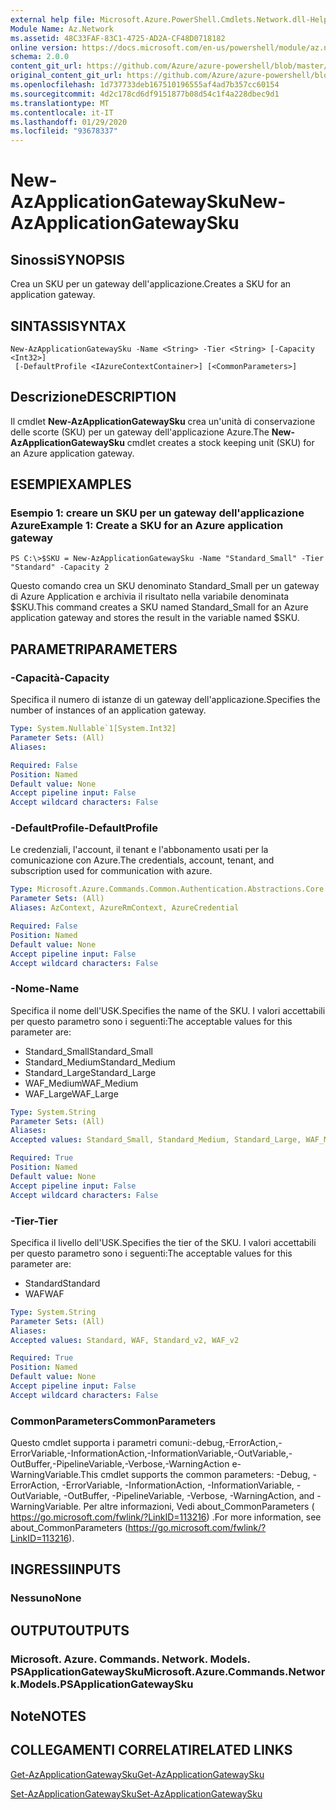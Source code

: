 ```yaml
---
external help file: Microsoft.Azure.PowerShell.Cmdlets.Network.dll-Help.xml
Module Name: Az.Network
ms.assetid: 48C33FAF-83C1-4725-AD2A-CF48D0718182
online version: https://docs.microsoft.com/en-us/powershell/module/az.network/new-azapplicationgatewaysku
schema: 2.0.0
content_git_url: https://github.com/Azure/azure-powershell/blob/master/src/Network/Network/help/New-AzApplicationGatewaySku.md
original_content_git_url: https://github.com/Azure/azure-powershell/blob/master/src/Network/Network/help/New-AzApplicationGatewaySku.md
ms.openlocfilehash: 1d737733deb167510196555af4ad7b357cc60154
ms.sourcegitcommit: 4d2c178cd6df9151877b08d54c1f4a228dbec9d1
ms.translationtype: MT
ms.contentlocale: it-IT
ms.lasthandoff: 01/29/2020
ms.locfileid: "93678337"
---
```

# <span data-ttu-id="42a44-101">New-AzApplicationGatewaySku</span><span class="sxs-lookup"><span data-stu-id="42a44-101">New-AzApplicationGatewaySku</span></span>

## <span data-ttu-id="42a44-102">Sinossi</span><span class="sxs-lookup"><span data-stu-id="42a44-102">SYNOPSIS</span></span>
<span data-ttu-id="42a44-103">Crea un SKU per un gateway dell'applicazione.</span><span class="sxs-lookup"><span data-stu-id="42a44-103">Creates a SKU for an application gateway.</span></span>

## <span data-ttu-id="42a44-104">SINTASSI</span><span class="sxs-lookup"><span data-stu-id="42a44-104">SYNTAX</span></span>

```
New-AzApplicationGatewaySku -Name <String> -Tier <String> [-Capacity <Int32>]
 [-DefaultProfile <IAzureContextContainer>] [<CommonParameters>]
```

## <span data-ttu-id="42a44-105">Descrizione</span><span class="sxs-lookup"><span data-stu-id="42a44-105">DESCRIPTION</span></span>
<span data-ttu-id="42a44-106">Il cmdlet **New-AzApplicationGatewaySku** crea un'unità di conservazione delle scorte (SKU) per un gateway dell'applicazione Azure.</span><span class="sxs-lookup"><span data-stu-id="42a44-106">The **New-AzApplicationGatewaySku** cmdlet creates a stock keeping unit (SKU) for an Azure application gateway.</span></span>

## <span data-ttu-id="42a44-107">ESEMPI</span><span class="sxs-lookup"><span data-stu-id="42a44-107">EXAMPLES</span></span>

### <span data-ttu-id="42a44-108">Esempio 1: creare un SKU per un gateway dell'applicazione Azure</span><span class="sxs-lookup"><span data-stu-id="42a44-108">Example 1: Create a SKU for an Azure application gateway</span></span>
```
PS C:\>$SKU = New-AzApplicationGatewaySku -Name "Standard_Small" -Tier "Standard" -Capacity 2
```

<span data-ttu-id="42a44-109">Questo comando crea un SKU denominato Standard_Small per un gateway di Azure Application e archivia il risultato nella variabile denominata $SKU.</span><span class="sxs-lookup"><span data-stu-id="42a44-109">This command creates a SKU named Standard_Small for an Azure application gateway and stores the result in the variable named $SKU.</span></span>

## <span data-ttu-id="42a44-110">PARAMETRI</span><span class="sxs-lookup"><span data-stu-id="42a44-110">PARAMETERS</span></span>

### <span data-ttu-id="42a44-111">-Capacità</span><span class="sxs-lookup"><span data-stu-id="42a44-111">-Capacity</span></span>
<span data-ttu-id="42a44-112">Specifica il numero di istanze di un gateway dell'applicazione.</span><span class="sxs-lookup"><span data-stu-id="42a44-112">Specifies the number of instances of an application gateway.</span></span>

```yaml
Type: System.Nullable`1[System.Int32]
Parameter Sets: (All)
Aliases:

Required: False
Position: Named
Default value: None
Accept pipeline input: False
Accept wildcard characters: False
```

### <span data-ttu-id="42a44-113">-DefaultProfile</span><span class="sxs-lookup"><span data-stu-id="42a44-113">-DefaultProfile</span></span>
<span data-ttu-id="42a44-114">Le credenziali, l'account, il tenant e l'abbonamento usati per la comunicazione con Azure.</span><span class="sxs-lookup"><span data-stu-id="42a44-114">The credentials, account, tenant, and subscription used for communication with azure.</span></span>

```yaml
Type: Microsoft.Azure.Commands.Common.Authentication.Abstractions.Core.IAzureContextContainer
Parameter Sets: (All)
Aliases: AzContext, AzureRmContext, AzureCredential

Required: False
Position: Named
Default value: None
Accept pipeline input: False
Accept wildcard characters: False
```

### <span data-ttu-id="42a44-115">-Nome</span><span class="sxs-lookup"><span data-stu-id="42a44-115">-Name</span></span>
<span data-ttu-id="42a44-116">Specifica il nome dell'USK.</span><span class="sxs-lookup"><span data-stu-id="42a44-116">Specifies the name of the SKU.</span></span>
<span data-ttu-id="42a44-117">I valori accettabili per questo parametro sono i seguenti:</span><span class="sxs-lookup"><span data-stu-id="42a44-117">The acceptable values for this parameter are:</span></span>
- <span data-ttu-id="42a44-118">Standard_Small</span><span class="sxs-lookup"><span data-stu-id="42a44-118">Standard_Small</span></span>
- <span data-ttu-id="42a44-119">Standard_Medium</span><span class="sxs-lookup"><span data-stu-id="42a44-119">Standard_Medium</span></span>
- <span data-ttu-id="42a44-120">Standard_Large</span><span class="sxs-lookup"><span data-stu-id="42a44-120">Standard_Large</span></span>
- <span data-ttu-id="42a44-121">WAF_Medium</span><span class="sxs-lookup"><span data-stu-id="42a44-121">WAF_Medium</span></span>
- <span data-ttu-id="42a44-122">WAF_Large</span><span class="sxs-lookup"><span data-stu-id="42a44-122">WAF_Large</span></span>

```yaml
Type: System.String
Parameter Sets: (All)
Aliases:
Accepted values: Standard_Small, Standard_Medium, Standard_Large, WAF_Medium, WAF_Large, Standard_v2, WAF_v2

Required: True
Position: Named
Default value: None
Accept pipeline input: False
Accept wildcard characters: False
```

### <span data-ttu-id="42a44-123">-Tier</span><span class="sxs-lookup"><span data-stu-id="42a44-123">-Tier</span></span>
<span data-ttu-id="42a44-124">Specifica il livello dell'USK.</span><span class="sxs-lookup"><span data-stu-id="42a44-124">Specifies the tier of the SKU.</span></span>
<span data-ttu-id="42a44-125">I valori accettabili per questo parametro sono i seguenti:</span><span class="sxs-lookup"><span data-stu-id="42a44-125">The acceptable values for this parameter are:</span></span>
- <span data-ttu-id="42a44-126">Standard</span><span class="sxs-lookup"><span data-stu-id="42a44-126">Standard</span></span>
- <span data-ttu-id="42a44-127">WAF</span><span class="sxs-lookup"><span data-stu-id="42a44-127">WAF</span></span>

```yaml
Type: System.String
Parameter Sets: (All)
Aliases:
Accepted values: Standard, WAF, Standard_v2, WAF_v2

Required: True
Position: Named
Default value: None
Accept pipeline input: False
Accept wildcard characters: False
```

### <span data-ttu-id="42a44-128">CommonParameters</span><span class="sxs-lookup"><span data-stu-id="42a44-128">CommonParameters</span></span>
<span data-ttu-id="42a44-129">Questo cmdlet supporta i parametri comuni:-debug,-ErrorAction,-ErrorVariable,-InformationAction,-InformationVariable,-OutVariable,-OutBuffer,-PipelineVariable,-Verbose,-WarningAction e-WarningVariable.</span><span class="sxs-lookup"><span data-stu-id="42a44-129">This cmdlet supports the common parameters: -Debug, -ErrorAction, -ErrorVariable, -InformationAction, -InformationVariable, -OutVariable, -OutBuffer, -PipelineVariable, -Verbose, -WarningAction, and -WarningVariable.</span></span> <span data-ttu-id="42a44-130">Per altre informazioni, Vedi about_CommonParameters ( https://go.microsoft.com/fwlink/?LinkID=113216) .</span><span class="sxs-lookup"><span data-stu-id="42a44-130">For more information, see about_CommonParameters (https://go.microsoft.com/fwlink/?LinkID=113216).</span></span>

## <span data-ttu-id="42a44-131">INGRESSI</span><span class="sxs-lookup"><span data-stu-id="42a44-131">INPUTS</span></span>

### <span data-ttu-id="42a44-132">Nessuno</span><span class="sxs-lookup"><span data-stu-id="42a44-132">None</span></span>

## <span data-ttu-id="42a44-133">OUTPUT</span><span class="sxs-lookup"><span data-stu-id="42a44-133">OUTPUTS</span></span>

### <span data-ttu-id="42a44-134">Microsoft. Azure. Commands. Network. Models. PSApplicationGatewaySku</span><span class="sxs-lookup"><span data-stu-id="42a44-134">Microsoft.Azure.Commands.Network.Models.PSApplicationGatewaySku</span></span>

## <span data-ttu-id="42a44-135">Note</span><span class="sxs-lookup"><span data-stu-id="42a44-135">NOTES</span></span>

## <span data-ttu-id="42a44-136">COLLEGAMENTI CORRELATI</span><span class="sxs-lookup"><span data-stu-id="42a44-136">RELATED LINKS</span></span>

[<span data-ttu-id="42a44-137">Get-AzApplicationGatewaySku</span><span class="sxs-lookup"><span data-stu-id="42a44-137">Get-AzApplicationGatewaySku</span></span>](./Get-AzApplicationGatewaySku.md)

[<span data-ttu-id="42a44-138">Set-AzApplicationGatewaySku</span><span class="sxs-lookup"><span data-stu-id="42a44-138">Set-AzApplicationGatewaySku</span></span>](./Set-AzApplicationGatewaySku.md)



